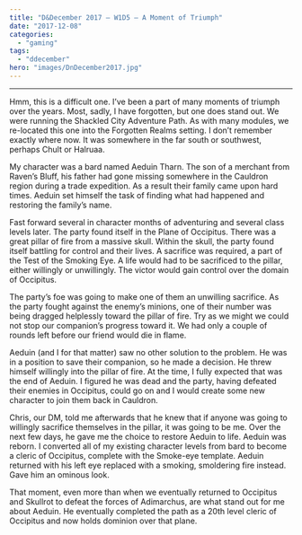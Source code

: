 ```yaml
---
title: "D&December 2017 – W1D5 – A Moment of Triumph"
date: "2017-12-08"
categories: 
  - "gaming"
tags: 
  - "ddecember"
hero: "images/DnDecember2017.jpg"
---
```


* * *

Hmm, this is a difficult one. I’ve been a part of many moments of triumph over the years. Most, sadly, I have forgotten, but one does stand out. We were running the Shackled City Adventure Path. As with many modules, we re-located this one into the Forgotten Realms setting. I don’t remember exactly where now. It was somewhere in the far south or southwest, perhaps Chult or Halruaa.

My character was a bard named Aeduin Tharn. The son of a merchant from Raven’s Bluff, his father had gone missing somewhere in the Cauldron region during a trade expedition. As a result their family came upon hard times. Aeduin set himself the task of finding what had happened and restoring the family’s name.

Fast forward several in character months of adventuring and several class levels later. The party found itself in the Plane of Occipitus. There was a great pillar of fire from a massive skull. Within the skull, the party found itself battling for control and their lives. A sacrifice was required, a part of the Test of the Smoking Eye. A life would had to be sacrificed to the pillar, either willingly or unwillingly. The victor would gain control over the domain of Occipitus.

The party’s foe was going to make one of them an unwilling sacrifice. As the party fought against the enemy’s minions, one of their number was being dragged helplessly toward the pillar of fire. Try as we might we could not stop our companion’s progress toward it. We had only a couple of rounds left before our friend would die in flame.

Aeduin (and I for that matter) saw no other solution to the problem. He was in a position to save their companion, so he made a decision. He threw himself willingly into the pillar of fire. At the time, I fully expected that was the end of Aeduin. I figured he was dead and the party, having defeated their enemies in Occipitus, could go on and I would create some new character to join them back in Cauldron.

Chris, our DM, told me afterwards that he knew that if anyone was going to willingly sacrifice themselves in the pillar, it was going to be me. Over the next few days, he gave me the choice to restore Aeduin to life. Aeduin was reborn. I converted all of my existing character levels from bard to become a cleric of Occipitus, complete with the Smoke-eye template. Aeduin returned with his left eye replaced with a smoking, smoldering fire instead. Gave him an ominous look.

That moment, even more than when we eventually returned to Occipitus and Skullrot to defeat the forces of Adimarchus, are what stand out for me about Aeduin. He eventually completed the path as a 20th level cleric of Occipitus and now holds dominion over that plane.

